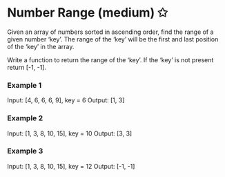 # Number Range (medium) ✩

Given an array of numbers sorted in ascending order, find the range of a given number ‘key’. 
The range of the ‘key’ will be the first and last position of the ‘key’ in the array.

Write a function to return the range of the ‘key’. If the ‘key’ is not present return [-1, -1].

### Example 1
Input: [4, 6, 6, 6, 9], key = 6
Output: [1, 3]

### Example 2
Input: [1, 3, 8, 10, 15], key = 10
Output: [3, 3]

### Example 3
Input: [1, 3, 8, 10, 15], key = 12
Output: [-1, -1]
